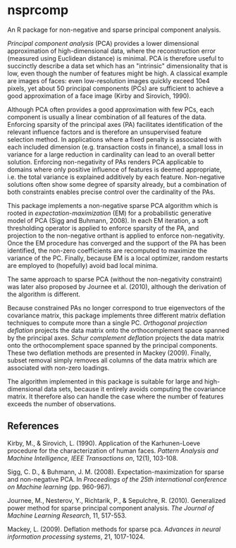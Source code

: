 nsprcomp
========

An R package for non-negative and sparse principal component analysis.

_Principal component analysis_ (PCA) provides a lower dimensional
approximation of high-dimensional data, where the reconstruction error
(measured using Euclidean distance) is minimal. PCA is therefore
useful to succinctly describe a data set which has an "intrinsic"
dimensionality that is low, even though the number of features might
be high. A classical example are images of faces: even low-resolution
images quickly exceed 10e4 pixels, yet about 50 principal components
(PCs) are sufficient to achieve a good approximation of a face image
(Kirby and Sirovich, 1990).

Although PCA often provides a good approximation with few PCs, each
component is usually a linear combination of all features of the
data. Enforcing sparsity of the principal axes (PA) facilitates
identification of the relevant influence factors and is therefore an
unsupervised feature selection method. In applications where a fixed
penalty is associated with each included dimension (e.g. transaction
costs in finance), a small loss in variance for a large reduction in
cardinality can lead to an overall better solution. Enforcing
non-negativity of PAs renders PCA applicable to domains where only
positive influence of features is deemed appropriate, i.e. the total
variance is explained additively by each feature. Non-negative
solutions often show some degree of sparsity already, but a
combination of both constraints enables precise control over the
cardinality of the PAs.

This package implements a non-negative sparse PCA algorithm which is
rooted in _expectation-maximization_ (EM) for a probabilistic
generative model of PCA (Sigg and Buhmann, 2008). In each EM
iteration, a soft thresholding operator is applied to enforce sparsity
of the PA, and projection to the non-negative orthant is applied to
enforce non-negativity.  Once the EM procedure has converged and the
support of the PA has been identified, the non-zero coefficients are
recomputed to maximize the variance of the PC. Finally, because EM is
a local optimizer, random restarts are employed to (hopefully) avoid bad
local minima.

The same approach to sparse PCA (without the non-negativity constraint) 
was later also proposed by Journee et al. (2010), although the derivation 
of the algorithm is different.

Because constrained PAs no longer correspond to true eigenvectors of
the covariance matrix, this package implements three different matrix
deflation techniques to compute more than a single PC. _Orthogonal
projection deflation_ projects the data matrix onto the
orthocomplement space spanned by the principal axes.  _Schur
complement deflation_ projects the data matrix onto the
orthocomplement space spanned by the principal components. These two
deflation methods are presented in Mackey (2009).  Finally, subset
removal simply removes all columns of the data matrix which are
associated with non-zero loadings.
  
The algorithm implemented in this package is suitable for large and
high-dimensional data sets, because it entirely avoids computing the
covariance matrix. It therefore also can handle the case where the
number of features exceeds the number of observations.

References
-------------------------

Kirby, M., & Sirovich, L. (1990). Application of the Karhunen-Loeve procedure for the characterization of human faces. _Pattern Analysis and Machine Intelligence, IEEE Transactions on_, 12(1), 103-108.

Sigg, C. D., & Buhmann, J. M. (2008). Expectation-maximization for sparse and non-negative PCA. In _Proceedings of the 25th international conference on Machine learning_ (pp. 960-967).

Journee, M., Nesterov, Y., Richtarik, P., & Sepulchre, R. (2010). Generalized power method for sparse principal component analysis. _The Journal of Machine Learning Research_, 11, 517-553.

Mackey, L. (2009). Deflation methods for sparse pca. _Advances in neural information processing systems_, 21, 1017-1024.